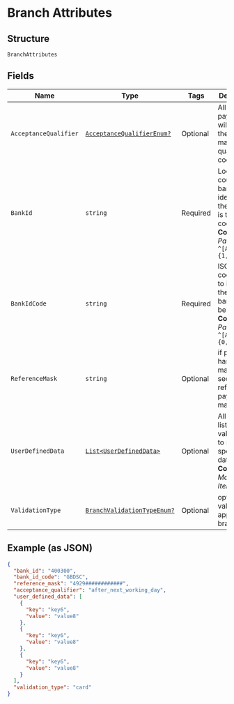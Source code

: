 
# Branch Attributes

## Structure

`BranchAttributes`

## Fields

| Name | Type | Tags | Description |
|  --- | --- | --- | --- |
| `AcceptanceQualifier` | [`AcceptanceQualifierEnum?`](../../doc/models/acceptance-qualifier-enum.md) | Optional | All accepted payments will receive the matching qualifier code |
| `BankId` | `string` | Required | Local country bank identifier. In the UK this is the sort code.<br>**Constraints**: *Pattern*: `^[A-Z0-9]{1,11}$` |
| `BankIdCode` | `string` | Required | ISO 20022 code used to identify the type of bank ID being used<br>**Constraints**: *Pattern*: `^[A-Z]{0,16}$` |
| `ReferenceMask` | `string` | Optional | if present – has effect of making secondary reference in payment mandatory |
| `UserDefinedData` | [`List<UserDefinedData>`](../../doc/models/user-defined-data.md) | Optional | All purpose list of key-value pairs to store specific data.<br>**Constraints**: *Maximum Items*: `5` |
| `ValidationType` | [`BranchValidationTypeEnum?`](../../doc/models/branch-validation-type-enum.md) | Optional | optional validation to apply to the branch |

## Example (as JSON)

```json
{
  "bank_id": "400300",
  "bank_id_code": "GBDSC",
  "reference_mask": "4929############",
  "acceptance_qualifier": "after_next_working_day",
  "user_defined_data": [
    {
      "key": "key6",
      "value": "value8"
    },
    {
      "key": "key6",
      "value": "value8"
    },
    {
      "key": "key6",
      "value": "value8"
    }
  ],
  "validation_type": "card"
}
```

